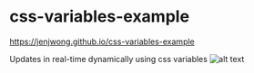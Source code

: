# css-variables-example

https://jenjwong.github.io/css-variables-example

Updates in real-time dynamically using css variables
![alt text](https://github.com/jenjwong/css-variables-example/screenshot.png "Venue Music App")
